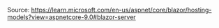
Source: https://learn.microsoft.com/en-us/aspnet/core/blazor/hosting-models?view=aspnetcore-9.0#blazor-server

